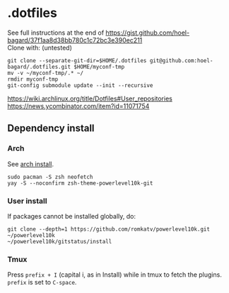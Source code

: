 # .dotfiles

See full instructions at the end of https://gist.github.com/hoel-bagard/37f1aa8d38bb780c1c72bc3e390ec211  
Clone with:   (untested)
```
git clone --separate-git-dir=$HOME/.dotfiles git@github.com:hoel-bagard/.dotfiles.git $HOME/myconf-tmp
mv -v ~/myconf-tmp/.* ~/
rmdir myconf-tmp
git-config submodule update --init --recursive
```

https://wiki.archlinux.org/title/Dotfiles#User_repositories \
https://news.ycombinator.com/item?id=11071754

## Dependency install
### Arch
See [arch install](https://github.com/hoel-bagard/arch-cheatsheet/blob/master/4-shell.md).

```console
sudo pacman -S zsh neofetch
yay -S --noconfirm zsh-theme-powerlevel10k-git
```

### User install
If packages cannot be installed globally, do:
```console
git clone --depth=1 https://github.com/romkatv/powerlevel10k.git ~/powerlevel10k
~/powerlevel10k/gitstatus/install
```

### Tmux
Press `prefix + I` (capital i, as in Install) while in tmux to fetch the plugins. `prefix` is set to `C-space`.
